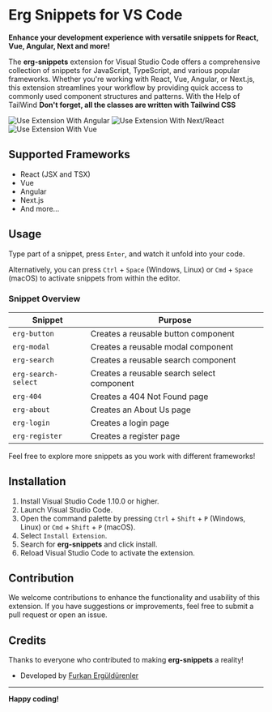 # Erg Snippets for VS Code

**Enhance your development experience with versatile snippets for React, Vue, Angular, Next and more!**

The **erg-snippets** extension for Visual Studio Code offers a comprehensive collection of snippets for JavaScript, TypeScript, and various popular frameworks. Whether you're working with React, Vue, Angular, or Next.js, this extension streamlines your workflow by providing quick access to commonly used component structures and patterns. With the Help of TailWind **Don't forget, all the classes are written with Tailwind CSS**

![Use Extension With Angular](https://github.com/Furkan-Erg/erg-snippets/raw/main/images/angular.gif)
![Use Extension With Next/React](https://github.com/Furkan-Erg/erg-snippets/raw/main/images/react.gif)
![Use Extension With Vue](https://github.com/Furkan-Erg/erg-snippets/raw/main/images/vue.gif)

## Supported Frameworks

- React (JSX and TSX)
- Vue
- Angular
- Next.js
- And more...

## Usage

Type part of a snippet, press `Enter`, and watch it unfold into your code.

Alternatively, you can press `Ctrl` + `Space` (Windows, Linux) or `Cmd` + `Space` (macOS) to activate snippets from within the editor.

### Snippet Overview

| Snippet             | Purpose                                    |
| ------------------- | ------------------------------------------ |
| `erg-button`        | Creates a reusable button component        |
| `erg-modal`         | Creates a reusable modal component         |
| `erg-search`        | Creates a reusable search component        |
| `erg-search-select` | Creates a reusable search select component |
| `erg-404`           | Creates a 404 Not Found page               |
| `erg-about`         | Creates an About Us page                   |
| `erg-login`         | Creates a login page                       |
| `erg-register`      | Creates a register page                    |

Feel free to explore more snippets as you work with different frameworks!

## Installation

1. Install Visual Studio Code 1.10.0 or higher.
2. Launch Visual Studio Code.
3. Open the command palette by pressing `Ctrl` + `Shift` + `P` (Windows, Linux) or `Cmd` + `Shift` + `P` (macOS).
4. Select `Install Extension`.
5. Search for **erg-snippets** and click install.
6. Reload Visual Studio Code to activate the extension.

## Contribution

We welcome contributions to enhance the functionality and usability of this extension. If you have suggestions or improvements, feel free to submit a pull request or open an issue.

## Credits

Thanks to everyone who contributed to making **erg-snippets** a reality!

- Developed by [Furkan Ergüldürenler](https://github.com/Furkan-Erg)

---

**Happy coding!**
